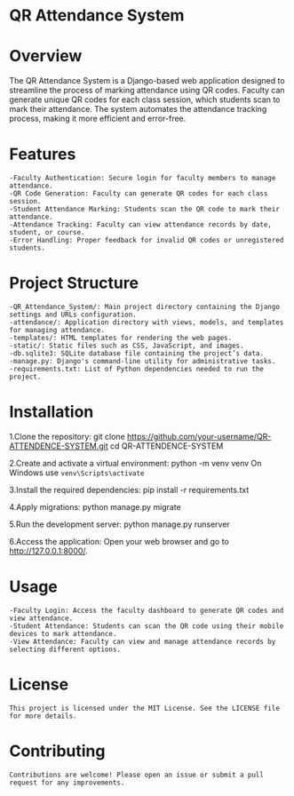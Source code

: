 # QR Attendance System

# Overview
The QR Attendance System is a Django-based web application designed to streamline the process of marking attendance using QR codes. Faculty can generate unique QR codes for each class session, which students scan to mark their attendance. The system automates the attendance tracking process, making it more efficient and error-free.

# Features
    -Faculty Authentication: Secure login for faculty members to manage attendance.
    -QR Code Generation: Faculty can generate QR codes for each class session.
    -Student Attendance Marking: Students scan the QR code to mark their attendance.
    -Attendance Tracking: Faculty can view attendance records by date, student, or course.
    -Error Handling: Proper feedback for invalid QR codes or unregistered students.

# Project Structure
    -QR_Attendance_System/: Main project directory containing the Django settings and URLs configuration.
    -attendance/: Application directory with views, models, and templates for managing attendance.
    -templates/: HTML templates for rendering the web pages.
    -static/: Static files such as CSS, JavaScript, and images.
    -db.sqlite3: SQLite database file containing the project’s data.
    -manage.py: Django's command-line utility for administrative tasks.
    -requirements.txt: List of Python dependencies needed to run the project.

# Installation

1.Clone the repository:
    git clone https://github.com/your-username/QR-ATTENDENCE-SYSTEM.git
    cd QR-ATTENDENCE-SYSTEM

2.Create and activate a virtual environment:
    python -m venv venv
    On Windows use `venv\Scripts\activate`

3.Install the required dependencies:
    pip install -r requirements.txt

4.Apply migrations:
    python manage.py migrate

5.Run the development server:
    python manage.py runserver

6.Access the application:
    Open your web browser and go to http://127.0.0.1:8000/.

# Usage
    -Faculty Login: Access the faculty dashboard to generate QR codes and view attendance.
    -Student Attendance: Students can scan the QR code using their mobile devices to mark attendance.
    -View Attendance: Faculty can view and manage attendance records by selecting different options.

# License
    This project is licensed under the MIT License. See the LICENSE file for more details.

# Contributing
    Contributions are welcome! Please open an issue or submit a pull request for any improvements.


